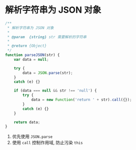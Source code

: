 # 解析字符串为 JSON 对象

```js
/**
 * 解析字符串为 JSON 对象
 *
 * @param  {string} str 需要解析的字符串
 *
 * @return {Object}
 */
function parseJSON(str) {
    var data = null;

    try {
        data = JSON.parse(str);
    }
    catch (e) {}

    if (data === null && str !== 'null') {
        try {
            data = new Function('return ' + str).call({});
        }
        catch (e) {}
    }

    return data;
}
```

1. 优先使用 `JSON.parse`
1. 使用 `call` 控制作用域, 防止污染 `this`